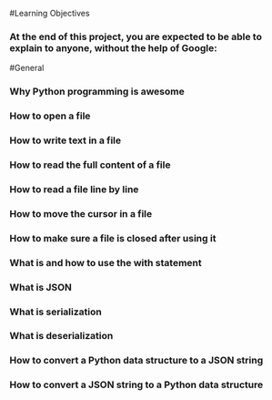 #Learning Objectives
### At the end of this project, you are expected to be able to explain to anyone, without the help of Google:

#General
### Why Python programming is awesome
### How to open a file
### How to write text in a file
### How to read the full content of a file
### How to read a file line by line
### How to move the cursor in a file
### How to make sure a file is closed after using it
### What is and how to use the with statement
### What is JSON
### What is serialization
### What is deserialization
### How to convert a Python data structure to a JSON string
### How to convert a JSON string to a Python data structure